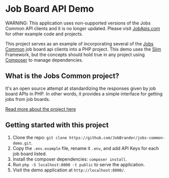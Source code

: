 # Job Board API Demo

WARNING: This application uses non-supported versions of the Jobs Common API clients and it is no longer updated. Please visit [JobApis.com](http://www.jobapis.com/) for other example code and projects.

This project serves as an example of incorporating several of the
[Jobs Common](https://github.com/JobBrander/jobs-common) 
job board api clients into a PHP project. This
demo uses the [Slim](http://www.slimframework.com/) Framework, 
but the concepts should hold true in any project using 
[Composer](https://getcomposer.org/) to manage dependencies.

## What is the Jobs Common project?

It's an open source attempt at standardizing the responses
given by job board APIs in PHP. In other words, it provides
a simple interface for getting jobs from job boards.

[Read more about the project here](http://www.jobapis.com/)

## Getting started with this project

1. Clone the repo: `git clone https://github.com/JobBrander/jobs-common-demo.git`.
2. Copy the `.env.example` file, rename it `.env`, and add API Keys for each job board listed.
3. Install the composer dependencies: `composer install`.
4. Run `php -S localhost:8000 -t public` to serve the application.
5. Visit the demo application at `http://localhost:8000/`.
